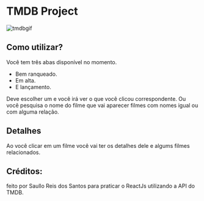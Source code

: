 # TMDB Project

![tmdbgif](https://user-images.githubusercontent.com/93871055/217037232-6f390a06-04a2-40cf-b2dc-029da03d364d.gif)

## Como utilizar?

Você tem três abas disponível no momento.
+ Bem ranqueado.
+ Em alta.
+ E lançamento.

Deve escolher um e você irá ver o que você clicou correspondente.
Ou você pesquisa o nome do filme que vai aparecer filmes com nomes igual ou com alguma relação.

## Detalhes

Ao você clicar em um filme você vai ter os detalhes dele e algums filmes relacionados.

## Créditos:

feito por Saullo Reis dos Santos para praticar o ReactJs utilizando a API do TMDB.
